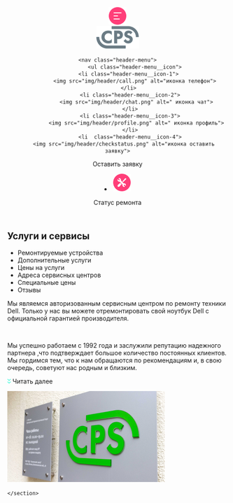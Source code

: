<!doctype html>
<html lang="ru">
<head>
    <meta charset="UTF-8">
    <meta name="viewport"
          content="width=device-width, user-scalable=no, initial-scale=1.0, maximum-scale=1.0, minimum-scale=1.0">
    <meta http-equiv="X-UA-Compatible" content="ie=edge">
    <link rel="stylesheet" href="style.css">
<link rel="stylesheet" href="fonts/stylesheet.css">
    <meta name="viewport" content="width=device-width, initial-scale=1, maximum-scale=1 ">
    <title>Document</title>
</head>
<body>

<header class="header">
    <div class="header-burger"> <img src="img/header/burger.png" alt="меню"> </div>
    <div class="header-logo"> <img src="img/header/logo.png" alt="логотип"> </div>

    <nav class="header-menu">
               <ul class="header-menu__icon">
           <li class="header-menu__icon-1">
               <img src="img/header/call.png" alt="иконка телефон">
           </li>
            <li class="header-menu__icon-2">
                <img src="img/header/chat.png" alt=" иконка чат">
            </li>
            <li class="header-menu__icon-3">
                <img src="img/header/profile.png" alt=" иконка профиль">
            </li>
            <li  class="header-menu__icon-4">
        <img src="img/header/checkstatus.png" alt="иконка оставить заявку">

   <p class="header-menu__icon_active-text">Оставить заявку</p>
            </li>
                   <li class="header-menu__icon-5">
     <img src="img/header/repair.png" alt="иконка ремонт">
           <p class="header-menu__icon_active-text"> Статус ремонта</p>
            </li>
               </ul>
           </nav>
</header>

<main class="content">
    <section class="content-menu">
    <h1> Услуги и сервисы</h1>
    <ul class="content-menu__item">
        <li class="content-menu__item-list_1">Ремонтируемые устройства</li>
        <li class="content-menu__item-list_2">Дополнительные услуги</li>
        <li class="content-menu__item-list_3">Цены на услуги</li>
        <li class="content-menu__item-list_4">Адреса сервисных центров</li>
        <li class="content-menu__item-list_5">Специальные цены</li>
        <li class="content-menu__item-list_6">Отзывы</li>
    </ul>
    </section>

 <section class="content-about">
    <div class="content-about__text">
       <p class="content-about__text_part-one">Мы являемся авторизованным сервисным центром по ремонту техники Dell. Только у нас вы можете отремонтировать свой ноутбук Dell с официальной гарантией производителя.</p>
<br>
        <p class="content-about__text_part-two"> Мы успешно работаем с 1992 года и заслужили репутацию надежного партнера
        <span class="content-about__text_part-three">,что подтверждает большое количество постоянных клиентов. Мы гордимся тем, что к нам обращаются по рекомендациям и, в свою очередь, советуют нас родным и близким.</span></p>
        <p class="content-about__text_continuation"> <img  src="img/icon.png" alt="указатель вниз">
        Читать далее</p>
     </div>
     <div class="content-about__image"> <img alt="фото логотипа компании" src="img/bg.png"></div>

    </section>

  </main>
</body>
</html>
